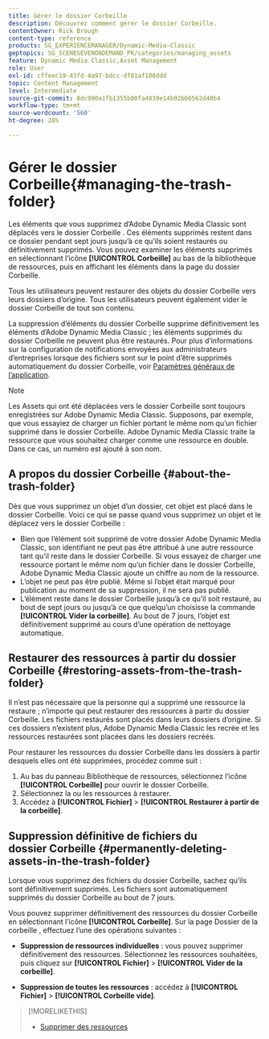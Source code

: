 ```yaml
---
title: Gérer le dossier Corbeille
description: Découvrez comment gérer le dossier Corbeille.
contentOwner: Rick Brough
content-type: reference
products: SG_EXPERIENCEMANAGER/Dynamic-Media-Classic
geptopics: SG_SCENESEVENONDEMAND_PK/categories/managing_assets
feature: Dynamic Media Classic,Asset Management
role: User
exl-id: cffeec19-43fd-4a97-bdcc-df81af108ddd
topic: Content Management
level: Intermediate
source-git-commit: 8dc990a1fb1355b00fa4839e14b92bb6562d40b4
workflow-type: tm+mt
source-wordcount: '560'
ht-degree: 28%

---
```


# Gérer le dossier Corbeille{#managing-the-trash-folder}

Les éléments que vous supprimez d’Adobe Dynamic Media Classic sont déplacés vers le dossier Corbeille . Ces éléments supprimés restent dans ce dossier pendant sept jours jusqu’à ce qu’ils soient restaurés ou définitivement supprimés. Vous pouvez examiner les éléments supprimés en sélectionnant l’icône **[!UICONTROL Corbeille]** au bas de la bibliothèque de ressources, puis en affichant les éléments dans la page du dossier Corbeille.

Tous les utilisateurs peuvent restaurer des objets du dossier Corbeille vers leurs dossiers d’origine. Tous les utilisateurs peuvent également vider le dossier Corbeille de tout son contenu.

La suppression d’éléments du dossier Corbeille supprime définitivement les éléments d’Adobe Dynamic Media Classic ; les éléments supprimés du dossier Corbeille ne peuvent plus être restaurés. Pour plus d’informations sur la configuration de notifications envoyées aux administrateurs d’entreprises lorsque des fichiers sont sur le point d’être supprimés automatiquement du dossier Corbeille, voir [Paramètres généraux de l’application](application-setup.md#general_settings).

>[!NOTE]
>
>Les Assets qui ont été déplacées vers le dossier Corbeille sont toujours enregistrées sur Adobe Dynamic Media Classic. Supposons, par exemple, que vous essayiez de charger un fichier portant le même nom qu’un fichier supprimé dans le dossier Corbeille. Adobe Dynamic Media Classic traite la ressource que vous souhaitez charger comme une ressource en double. Dans ce cas, un numéro est ajouté à son nom.

## A propos du dossier Corbeille {#about-the-trash-folder}

Dès que vous supprimez un objet d’un dossier, cet objet est placé dans le dossier Corbeille. Voici ce qui se passe quand vous supprimez un objet et le déplacez vers le dossier Corbeille :

* Bien que l’élément soit supprimé de votre dossier Adobe Dynamic Media Classic, son identifiant ne peut pas être attribué à une autre ressource tant qu’il reste dans le dossier Corbeille. Si vous essayez de charger une ressource portant le même nom qu’un fichier dans le dossier Corbeille, Adobe Dynamic Media Classic ajoute un chiffre au nom de la ressource.
* L’objet ne peut pas être publié. Même si l’objet était marqué pour publication au moment de sa suppression, il ne sera pas publié.
* L’élément reste dans le dossier Corbeille jusqu’à ce qu’il soit restauré, au bout de sept jours ou jusqu’à ce que quelqu’un choisisse la commande **[!UICONTROL Vider la corbeille]**. Au bout de 7 jours, l’objet est définitivement supprimé au cours d’une opération de nettoyage automatique.

## Restaurer des ressources à partir du dossier Corbeille {#restoring-assets-from-the-trash-folder}

Il n’est pas nécessaire que la personne qui a supprimé une ressource la restaure ; n’importe qui peut restaurer des ressources à partir du dossier Corbeille. Les fichiers restaurés sont placés dans leurs dossiers d’origine. Si ces dossiers n’existent plus, Adobe Dynamic Media Classic les recrée et les ressources restaurées sont placées dans les dossiers recréés.

Pour restaurer les ressources du dossier Corbeille dans les dossiers à partir desquels elles ont été supprimées, procédez comme suit :

1. Au bas du panneau Bibliothèque de ressources, sélectionnez l’icône **[!UICONTROL Corbeille]** pour ouvrir le dossier Corbeille.
1. Sélectionnez la ou les ressources à restaurer.
1. Accédez à **[!UICONTROL Fichier]** > **[!UICONTROL Restaurer à partir de la corbeille]**.

## Suppression définitive de fichiers du dossier Corbeille {#permanently-deleting-assets-in-the-trash-folder}

Lorsque vous supprimez des fichiers du dossier Corbeille, sachez qu’ils sont définitivement supprimés. Les fichiers sont automatiquement supprimés du dossier Corbeille au bout de 7 jours.

Vous pouvez supprimer définitivement des ressources du dossier Corbeille en sélectionnant l’icône **[!UICONTROL Corbeille]**. Sur la page Dossier de la corbeille , effectuez l’une des opérations suivantes :

* **Suppression de ressources individuelles** : vous pouvez supprimer définitivement des ressources. Sélectionnez les ressources souhaitées, puis cliquez sur **[!UICONTROL Fichier]** > **[!UICONTROL Vider de la corbeille]**.

* **Suppression de toutes les ressources** : accédez à **[!UICONTROL Fichier]** > **[!UICONTROL Corbeille vide]**.

>[!MORELIKETHIS]
>
>* [Supprimer des ressources](moving-renaming-deleting-assets.md#delete_assets)
